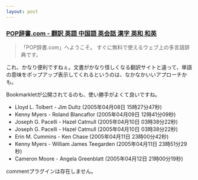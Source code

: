 ```yaml
---
layout: post
---
```

<h3><a href="http://www.popjisyo.com/WebHint/Portal.aspx">POP辞書.com - 翻訳 英語 中国語 英会話 漢字 英和 和英</a></h3>
<blockquote><p>「POP辞書.com」へようこそ。 すぐに無料で使えるウェブ上の多言語辞典です。</p>
</blockquote>
<p>これ、かなり便利ですねぇ。文書がかなり怪しくなる翻訳サイトと違って、単語の意味をポップアップ表示してくれるというのは、なかなかいいアプローチかも。</p>
<p>Bookmarkletが公開されてるのも、使い勝手がよくて良いですね。</p>
<ul>
<li>Lloyd L. Tolbert - Jim Dultz (2005年04月08日 15時27分47秒)</li>
<li>Kenny Myers - Roland Blancaflor (2005年04月09日 12時41分09秒)</li>
<li>Joseph G. Pacelli - Hazel Catmull (2005年04月10日 03時38分22秒)</li>
<li>Joseph G. Pacelli - Hazel Catmull (2005年04月10日 03時38分22秒)</li>
<li>Erin M. Cummins - Ken Chase (2005年04月11日 23時00分42秒)</li>
<li>Kenny Myers - William James Teegarden (2005年04月11日 23時51分29秒)</li>
<li>Cameron Moore - Angela Greenblatt (2005年04月12日 21時00分19秒)</li>
</ul>
<p><span class="error">commentプラグインは存在しません。</span> </p>

